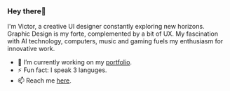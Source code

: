 ### Hey there💚

I'm Victor, a creative UI designer constantly exploring new horizons. Graphic Design is my forte, complemented by a bit of UX. My fascination with AI technology, computers, music and gaming fuels my enthusiasm for innovative work.

- 🔭 I’m currently working on my [portfolio](https://shad-cn-ui.vercel.app/).
- ⚡ Fun fact: I speak 3 languges.
- 📫 Reach me [here](https://victortonu.myportfolio.com/contact).

